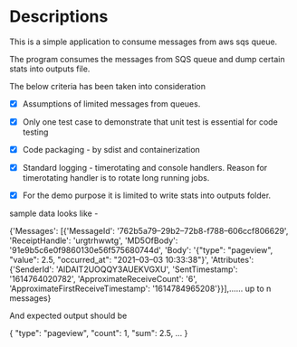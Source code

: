 
Descriptions
============

This is a simple application to consume messages from aws sqs queue.

The program consumes the messages from SQS queue and dump certain stats into outputs file.

The below criteria has been taken into consideration

- [x] Assumptions of limited messages from queues. 
- [x] Only one test case to demonstrate that unit test is essential for code testing
- [x] Code packaging - by sdist and containerization
- [x] Standard logging - timerotating and console handlers. Reason for timerotating handler is to rotate long running jobs.
- [x] For the demo purpose it is limited to write stats into outputs folder.


sample data looks like - 

{'Messages': [{'MessageId': '762b5a79–29b2–72b8-f788–606ccf806629', 'ReceiptHandle': 'urgtrhwwtg', 'MD5OfBody': '91e9b5c6e0f9860130e56f575680744d', 'Body': '{"type": "pageview", "value": 2.5, "occurred_at": "2021–03–03 10:33:38"}', 'Attributes': {'SenderId': 'AIDAIT2UOQQY3AUEKVGXU', 'SentTimestamp': '1614764020782', 'ApproximateReceiveCount': '6', 'ApproximateFirstReceiveTimestamp': '1614784965208'}}],…… up to n messages}

And expected output should be 

{
"type": "pageview",
"count": 1,
"sum": 2.5,
...
}
